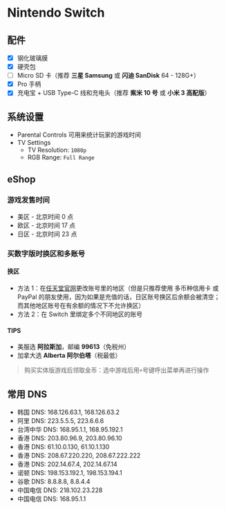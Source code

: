 # Nintendo Switch

## 配件

- [x] 钢化玻璃膜
- [x] 硬壳包
- [ ] Micro SD 卡（推荐 **三星 Samsung** 或 **闪迪 SanDisk** 64 - 128G+）
- [x] Pro 手柄
- [x] 充电宝 + USB Type-C 线和充电头（推荐 **紫米 10 号** 或 **小米 3 高配版**）

## 系统设置

- Parental Controls 可用来统计玩家的游戏时间
- TV Settings
  - TV Resolution: `1080p`
  - RGB Range: `Full Range`

## eShop

### 游戏发售时间

- 美区 - 北京时间 0 点
- 欧区 - 北京时间 17 点
- 日区 - 北京时间 23 点

### 买数字版时换区和多账号

#### 换区

- 方法 1：在[任天堂官网](https://www.nintendo.com/)更改账号里的地区（但是只推荐使用 多币种信用卡 或 PayPal 的朋友使用，因为如果是充值的话，日区账号换区后余额会被清空；而其他地区账号在有余额的情况下不允许换区）
- 方法 2：在 Switch 里绑定多个不同地区的账号

#### TIPS

- 美服选 **阿拉斯加**，邮编 **99613**（免税州）
- 加拿大选 **Alberta 阿尔伯塔**（税最低）

> 购买实体版游戏后领取金币：选中游戏后用`+`号键呼出菜单再进行操作

## 常用 DNS

- 韩国 DNS: 168.126.63.1, 168.126.63.2
- 阿里 DNS: 223.5.5.5, 223.6.6.6
- 台湾中华 DNS: 168.95.1.1, 168.95.192.1
- 香港 DNS: 203.80.96.9, 203.80.96.10
- 香港 DNS: 61.10.0.130, 61.10.1.130
- 香港 DNS: 208.67.220.220, 208.67.222.222
- 香港 DNS: 202.14.67.4, 202.14.67.14
- 诺顿 DNS: 198.153.192.1, 198.153.194.1
- 谷歌 DNS: 8.8.8.8, 8.8.4.4
- 中国电信 DNS: 218.102.23.228
- 中国电信 DNS: 168.95.1.1
